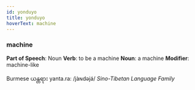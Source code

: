 ```yaml
---
id: yonduyo
title: yonduyo
hoverText: machine
---
```


### machine

**Part of Speech**: Noun
**Verb**: to be a machine
**Noun**: a machine
**Modifier**: machine-like

Burmese ယန္တရား yanta.ra: /jàɴdəjá/
*Sino-Tibetan Language Family*
